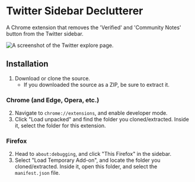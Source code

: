 # Twitter Sidebar Declutterer
A Chrome extension that removes the 'Verified' and 'Community Notes' button from the Twitter sidebar.

![A screenshot of the Twitter explore page.](https://i.imgur.com/gYIvujT.png)

## Installation
1. Download or clone the source.
    - If you downloaded the source as a ZIP, be sure to extract it.
### Chrome (and Edge, Opera, etc.)
2. Navigate to `chrome://extensions`, and enable developer mode.
3. Click "Load unpacked" and find the folder you cloned/extracted. Inside it, select the folder for this extension.
### Firefox
2. Head to `about:debugging`, and click "This Firefox" in the sidebar.
3. Select "Load Temporary Add-on", and locate the folder you cloned/extracted. Inside it, open this folder, and select the `manifest.json` file.
